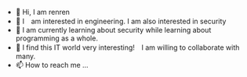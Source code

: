 - 👋 Hi, I am renren
- 👀 I　am interested in engineering. I am also interested in security
- 🌱 I am currently learning about security while learning about programming as a whole.
- 💞️ I find this IT world very interesting!　I am willing to collaborate with many.
- 📫 How to reach me ...
